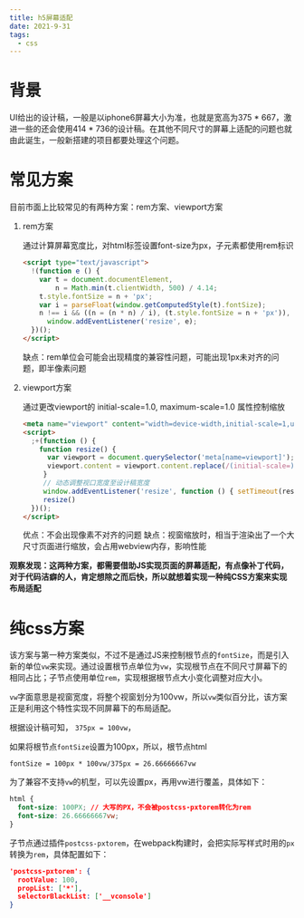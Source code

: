 ```yaml
---
title: h5屏幕适配
date: 2021-9-31
tags:
  - css
---
```


# 背景

UI给出的设计稿，一般是以iphone6屏幕大小为准，也就是宽高为375 * 667，激进一些的还会使用414 * 736的设计稿。在其他不同尺寸的屏幕上适配的问题也就由此诞生，一般新搭建的项目都要处理这个问题。



# 常见方案

目前市面上比较常见的有两种方案：rem方案、viewport方案

1. rem方案

   通过计算屏幕宽度比，对html标签设置font-size为px，子元素都使用rem标识

   ```html
   <script type="text/javascript">
     !(function e () {
       var t = document.documentElement,
           n = Math.min(t.clientWidth, 500) / 4.14;
       t.style.fontSize = n + 'px';
       var i = parseFloat(window.getComputedStyle(t).fontSize);
       n !== i && ((n = (n * n) / i), (t.style.fontSize = n + 'px')), 						(window.__REAL_FONT_SIZE__ = n),
         window.addEventListener('resize', e);
     })();
   </script>
   ```

   缺点：rem单位会可能会出现精度的兼容性问题，可能出现1px未对齐的问题，即半像素问题

2. viewport方案

   通过更改viewport的 initial-scale=1.0, maximum-scale=1.0 属性控制缩放

   ```html
   <meta name="viewport" content="width=device-width,initial-scale=1,user-scalable=no"/>
   <script>
     ;+(function () {
       function resize() {
         var viewport = document.querySelector('meta[name=viewport]');
         viewport.content = viewport.content.replace(/(initial-scale=)[^,]*/i, '$1'.concat(screen.width / 818))
      	}
      	// 动态调整视口宽度至设计稿宽度
      	window.addEventListener('resize', function () { setTimeout(resize, 300) });
      	resize()
     })();
   </script>
   ```

   优点：不会出现像素不对齐的问题 缺点：视窗缩放时，相当于渲染出了一个大尺寸页面进行缩放，会占用webview内存，影响性能

**观察发现：这两种方案，都需要借助JS实现页面的屏幕适配，有点像补丁代码，对于代码洁癖的人，肯定想除之而后快，所以就想着实现一种纯CSS方案来实现布局适配**



# 纯css方案

该方案与第一种方案类似，不过不是通过JS来控制根节点的`fontSize`，而是引入新的单位`vw`来实现。通过设置根节点单位为`vw`，实现根节点在不同尺寸屏幕下的相同占比；子节点使用单位`rem`，实现根据根节点大小变化调整对应大小。

`vw`字面意思是视窗宽度，将整个视窗划分为100vw，所以`vw`类似百分比，该方案正是利用这个特性实现不同屏幕下的布局适配。

根据设计稿可知， `375px = 100vw`，

如果将根节点`fontSize`设置为100px，所以，根节点html

`fontSize = 100px * 100vw/375px = 26.66666667vw`

为了兼容不支持`vw`的机型，可以先设置px，再用vw进行覆盖，具体如下：

```css
html {
  font-size: 100PX; // 大写的PX，不会被postcss-pxtorem转化为rem
  font-size: 26.66666667vw;
}
```

子节点通过插件`postcss-pxtorem`，在webpack构建时，会把实际写样式时用的`px`转换为`rem`，具体配置如下：

```json
'postcss-pxtorem': {
  rootValue: 100,
  propList: ['*'],
  selectorBlackList: ['__vconsole']
}
```



